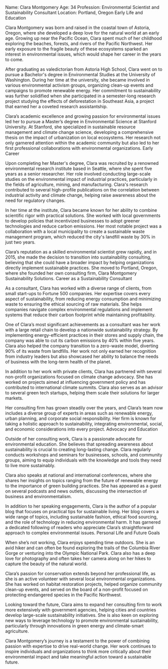 Name: Clara Montgomery
Age: 34
Profession: Environmental Scientist and Sustainability Consultant
Location: Portland, Oregon
Early Life and Education

Clara Montgomery was born and raised in the coastal town of Astoria, Oregon, where she developed a deep love for the natural world at an early age. Growing up near the Pacific Ocean, Clara spent much of her childhood exploring the beaches, forests, and rivers of the Pacific Northwest. Her early exposure to the fragile beauty of these ecosystems sparked an interest in environmental issues, which would shape her career in the years to come.

After graduating as valedictorian from Astoria High School, Clara went on to pursue a Bachelor's degree in Environmental Studies at the University of Washington. During her time at the university, she became involved in various environmental activism groups, organizing clean-up events and campaigns to promote renewable energy. Her commitment to sustainability was further solidified when she participated in a semester-long research project studying the effects of deforestation in Southeast Asia, a project that earned her a coveted research assistantship.

Clara’s academic excellence and growing passion for environmental issues led her to pursue a Master’s degree in Environmental Science at Stanford University. At Stanford, she specialized in sustainable resource management and climate change science, developing a comprehensive thesis on the impact of urbanization on local ecosystems. Her research not only garnered attention within the academic community but also led to her first professional collaborations with environmental organizations.
Early Career

Upon completing her Master's degree, Clara was recruited by a renowned environmental research institute based in Seattle, where she spent five years as a senior researcher. Her role involved conducting large-scale studies on the environmental impact of industrial practices, particularly in the fields of agriculture, mining, and manufacturing. Clara's research contributed to several high-profile publications on the correlation between industrial activity and climate change, helping raise awareness about the need for regulatory changes.

In her time at the institute, Clara became known for her ability to combine scientific rigor with practical solutions. She worked with local governments to develop policies that incentivized businesses to adopt greener technologies and reduce carbon emissions. Her most notable project was a collaboration with a local municipality to create a sustainable waste management program, which reduced the city's landfill waste by 30% in just two years.

Clara’s reputation as a skilled environmental scientist grew rapidly, and in 2015, she made the decision to transition into sustainability consulting, believing that she could have a broader impact by helping organizations directly implement sustainable practices. She moved to Portland, Oregon, where she founded her own consulting firm, Clara Montgomery Sustainability Solutions.
Career as a Sustainability Consultant

As a consultant, Clara has worked with a diverse range of clients, from small start-ups to Fortune 500 companies. Her expertise covers every aspect of sustainability, from reducing energy consumption and minimizing waste to ensuring the ethical sourcing of raw materials. She helps companies navigate complex environmental regulations and implement systems that reduce their carbon footprint while maintaining profitability.

One of Clara’s most significant achievements as a consultant was her work with a large retail chain to develop a nationwide sustainability strategy. By implementing energy-efficient practices in their stores and supply chain, the company was able to cut its carbon emissions by 40% within five years. Clara also helped the company transition to a zero-waste model, diverting 90% of its waste from landfills. Her work not only earned her recognition from industry leaders but also showcased her ability to balance the needs of business with the long-term health of the planet.

In addition to her work with private clients, Clara has partnered with several non-profit organizations focused on climate change advocacy. She has worked on projects aimed at influencing government policy and has contributed to international climate summits. Clara also serves as an advisor to several green tech startups, helping them scale their solutions for larger markets.

Her consulting firm has grown steadily over the years, and Clara’s team now includes a diverse group of experts in areas such as renewable energy, urban planning, and corporate social responsibility. Her firm is known for taking a holistic approach to sustainability, integrating environmental, social, and economic considerations into every project.
Advocacy and Education

Outside of her consulting work, Clara is a passionate advocate for environmental education. She believes that spreading awareness about sustainability is crucial to creating long-lasting change. Clara regularly conducts workshops and seminars for businesses, schools, and community groups, aiming to equip individuals with the knowledge and tools they need to live more sustainably.

Clara also speaks at national and international conferences, where she shares her insights on topics ranging from the future of renewable energy to the importance of green building practices. She has appeared as a guest on several podcasts and news outlets, discussing the intersection of business and environmentalism.

In addition to her speaking engagements, Clara is the author of a popular blog that focuses on practical tips for sustainable living. Her blog covers a wide range of topics, including sustainable fashion, ethical food sourcing, and the role of technology in reducing environmental harm. It has garnered a dedicated following of readers who appreciate Clara’s straightforward approach to complex environmental issues.
Personal Life and Future Goals

When she’s not working, Clara enjoys spending time outdoors. She is an avid hiker and can often be found exploring the trails of the Columbia River Gorge or venturing into the Olympic National Park. Clara also has a deep love for photography and often takes her camera along on her hikes to capture the beauty of the natural world.

Clara’s passion for conservation extends beyond her professional life, as she is an active volunteer with several local environmental organizations. She has worked on habitat restoration projects, helped organize community clean-up events, and served on the board of a non-profit focused on protecting endangered species in the Pacific Northwest.

Looking toward the future, Clara aims to expand her consulting firm to work more extensively with government agencies, helping cities and countries develop large-scale sustainability initiatives. She is also keen on exploring new ways to leverage technology to promote environmental sustainability, particularly through innovations in green energy and climate-smart agriculture.

Clara Montgomery’s journey is a testament to the power of combining passion with expertise to drive real-world change. Her work continues to inspire individuals and organizations to think more critically about their environmental impact and take meaningful action toward a sustainable future.